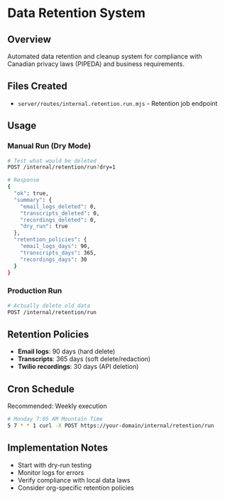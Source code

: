 # Data Retention System

## Overview
Automated data retention and cleanup system for compliance with Canadian privacy laws (PIPEDA) and business requirements.

## Files Created
- `server/routes/internal.retention.run.mjs` - Retention job endpoint

## Usage

### Manual Run (Dry Mode)
```bash
# Test what would be deleted
POST /internal/retention/run?dry=1

# Response
{
  "ok": true,
  "summary": {
    "email_logs_deleted": 0,
    "transcripts_deleted": 0, 
    "recordings_deleted": 0,
    "dry_run": true
  },
  "retention_policies": {
    "email_logs_days": 90,
    "transcripts_days": 365,
    "recordings_days": 30
  }
}
```

### Production Run
```bash
# Actually delete old data
POST /internal/retention/run
```

## Retention Policies
- **Email logs**: 90 days (hard delete)
- **Transcripts**: 365 days (soft delete/redaction)
- **Twilio recordings**: 30 days (API deletion)

## Cron Schedule
Recommended: Weekly execution
```bash
# Monday 7:05 AM Mountain Time
5 7 * * 1 curl -X POST https://your-domain/internal/retention/run
```

## Implementation Notes
- Start with dry-run testing
- Monitor logs for errors
- Verify compliance with local data laws
- Consider org-specific retention policies
